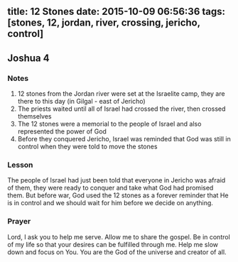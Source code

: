 title: 12 Stones
date: 2015-10-09 06:56:36
tags: [stones, 12, jordan, river, crossing, jericho, control]
---

## Joshua 4

### Notes

1. 12 stones from the Jordan river were set at the Israelite camp, they are there to this day (in Gilgal - east of Jericho)
2. The priests waited until all of Israel had crossed the river, then crossed themselves
3. The 12 stones were a memorial to the people of Israel and also represented the power of God
4. Before they conquered Jericho, Israel was reminded that God was still in control when they were told to move the stones

### Lesson

The people of Israel had just been told that everyone in Jericho was afraid of them, they were ready to conquer and take what God had promised them. But before war, God used the 12 stones as a forever reminder that He is in control and we should wait for him before we decide on anything.

### Prayer

Lord, I ask you to help me serve. Allow me to share the gospel. Be in control of my life so that your desires can be fulfilled through me. Help me slow down and focus on You. You are the God of the universe and creator of all.
